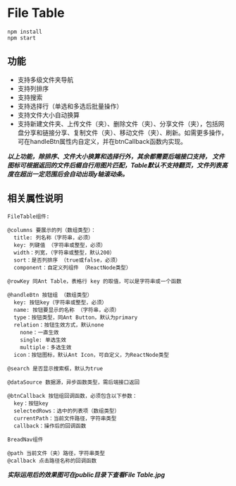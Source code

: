 # File Table

```
npm install
npm start
```
## 功能
* 支持多级文件夹导航
* 支持列排序
* 支持搜索
* 支持选择行（单选和多选后批量操作）
* 支持文件大小自动换算
* 支持新建文件夹、上传文件（夹）、删除文件（夹）、分享文件（夹），包括网盘分享和链接分享、复制文件（夹）、移动文件（夹）、刷新。如需更多操作，可在handleBtn属性内自定义，并在btnCallback函数内实现。

***以上功能，除排序、文件大小换算和选择行外，其余都需要后端接口支持，
文件图标可根据返回的文件后缀自行用图片匹配，Table默认不支持翻页，文件列表高度在超出一定范围后会自动出现y轴滚动条。***

## 相关属性说明

```
FileTable组件:

@columns 要展示的列（数组类型）：
  title: 列名称（字符串，必须）
  key: 列键值 （字符串或整型，必须）
  width：列宽，（字符串或整型，默认200）
  sort：是否列排序 （true或false，必须）
  component：自定义列组件 （ReactNode类型）

@rowKey 同Ant Table，表格行 key 的取值，可以是字符串或一个函数

@handleBtn 按钮组 （数组类型）
  key: 按钮key（字符串或整型，必须）
  name: 按钮要显示的名称 （字符串，必须）
  type：按钮类型，同Ant Button，默认为primary
  relation：按钮生效方式，默认none
    none：一直生效
    single: 单选生效
    multiple：多选生效
  icon：按钮图标，默认Ant Icon，可自定义，为ReactNode类型

@search 是否显示搜索框，默认为true

@dataSource 数据源，异步函数类型，需后端接口返回

@btnCallback 按钮组回调函数，必须包含以下参数：
  key：按钮key
  selectedRows：选中的列表项（数组类型）
  currentPath：当前文件路径，字符串类型
  callback：操作后的回调函数

BreadNav组件

@path 当前文件（夹）路径，字符串类型
@callback 点击路径名称的回调函数
 ```

 ***实际运用后的效果图可在public目录下查看File Table.jpg***
